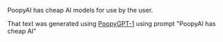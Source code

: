 PoopyAI has cheap AI models for use by the user.

That text was generated using [PoopyGPT-1](http://www.poopyai.com/poopygpt1.php) using prompt "PoopyAI has cheap AI"
